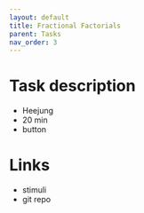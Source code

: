 ```yaml
---
layout: default
title: Fractional Factorials
parent: Tasks
nav_order: 3
---
```


# Task description
 * Heejung
 * 20 min
 * button 

# Links
 * stimuli
 * git repo
